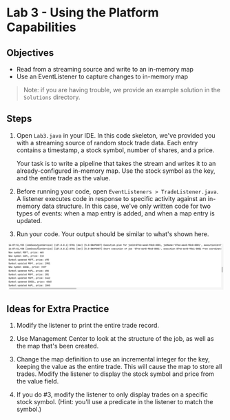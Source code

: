 # Lab 3 - Using the Platform Capabilities

## Objectives
* Read from a streaming source and write to an in-memory map
* Use an EventListener to capture changes to in-memory map

> Note: if you are having trouble, we provide an example solution in the `Solutions` directory. 


## Steps

1. Open `Lab3.java` in your IDE. In this code skeleton, we've provided you with a streaming source of random stock trade data. Each entry contains a timestamp, a stock symbol, number of shares, and a price. 

    Your task is to write a pipeline that takes the stream and writes it to an already-configured in-memory map. Use the stock symbol as the key, and the entire trade as the value. 

2. Before running your code, open `EventListeners > TradeListener.java`. A listener executes code in response to specific activity against an in-memory data structure. In this case, we've only written code for two types of events: when a map entry is added, and when a map entry is updated. 

3. Run your code. Your output should be similar to what's shown here.

![Output](images/Lab3Output.png)

## Ideas for Extra Practice

1. Modify the listener to print the entire trade record.

2. Use Management Center to look at the structure of the job, as well as the map that's been created. 

3. Change the map definition to use an incremental integer for the key, keeping the value as the entire trade. This will cause the map to store all trades. Modify the listener to display the stock symbol and price from the value field. 

4. If you do #3, modify the listener to only display trades on a specific stock symbol. (Hint: you'll use a predicate in the listener to match the symbol.)

